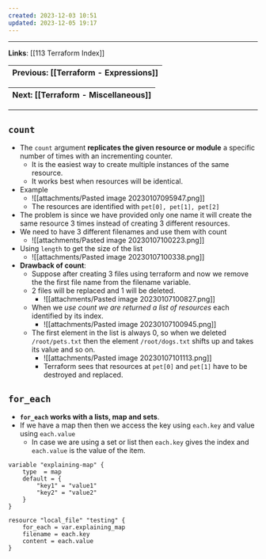 ```yaml
---
created: 2023-12-03 10:51
updated: 2023-12-05 19:17
---
```

---
**Links**: [[113 Terraform Index]]

| Previous: [[Terraform - Expressions]] |
|-|

| Next: [[Terraform - Miscellaneous]] |
|-|

---
## `count`
- The `count` argument **replicates the given resource or module** a specific number of times with an incrementing counter.
	- It is the easiest way to create multiple instances of the same resource.
	- It works best when resources will be identical.
- Example
	- ![[attachments/Pasted image 20230107095947.png]]
	- The resources are identified with `pet[0], pet[1], pet[2]`
- The problem is since we have provided only one name it will create the same resource 3 times instead of creating 3 different resources.
- We need to have 3 different filenames and use them with count
	- ![[attachments/Pasted image 20230107100223.png]]
- Using `length` to get the size of the list
	- ![[attachments/Pasted image 20230107100338.png]]
- **Drawback of count**:
	- Suppose after creating 3 files using terraform and now we remove the the first file name from the filename variable. 
	- 2 files will be replaced and 1 will be deleted.
		- ![[attachments/Pasted image 20230107100827.png]]
	- When we *use count we are returned a list of resources* each identified by its index.
		- ![[attachments/Pasted image 20230107100945.png]]
	- The first element in the list is always 0, so when we deleted `/root/pets.txt` then the element `/root/dogs.txt` shifts up and takes its value and so on. 
		- ![[attachments/Pasted image 20230107101113.png]]
		- Terraform sees that resources at `pet[0]` and `pet[1]` have to be destroyed and replaced.

## `for_each`
- **`for_each` works with a lists, map and sets**.
- If we have a map then then we access the key using `each.key` and value using `each.value`
	- In case we are using a set or list then `each.key` gives the index and `each.value` is the value of the item.

```hcl title:"Using for_each" fold
variable "explaining-map" {
	type  = map
	default = {
		"key1" = "value1"
		"key2" = "value2"
	}
}

resource "local_file" "testing" {
	for_each = var.explaining_map
	filename = each.key
	content = each.value
}
```